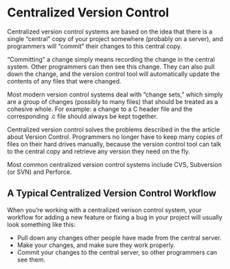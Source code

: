 # Centralized Version Control

Centralized version control systems are based on the idea that there is a single “central” copy of your project somewhere \(probably on a server\), and programmers will “commit” their changes to this central copy.

“Committing” a change simply means recording the change in the central system. Other programmers can then see this change. They can also pull down the change, and the version control tool will automatically update the contents of any files that were changed.

Most modern version control systems deal with “change sets,” which simply are a group of changes \(possibly to many files\) that should be treated as a cohesive whole. For example: a change to a C header file and the corresponding .c file should always be kept together.

Centralized version control solves the problems described in the the article about Version Control. Programmers no longer have to keep many copies of files on their hard drives manually, because the version control tool can talk to the central copy and retrieve any version they need on the fly.

Most common centralized version control systems include CVS, Subversion \(or SVN\) and Perforce.

## A Typical Centralized Version Control Workflow

When you’re working with a centralized verison control system, your workflow for adding a new feature or fixing a bug in your project will usually look something like this:

* Pull down any changes other people have made from the central server.
* Make your changes, and make sure they work properly.
* Commit your changes to the central server, so other programmers can see them.



